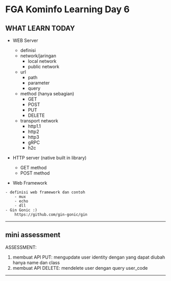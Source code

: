 # FGA Kominfo Learning Day 6

## WHAT LEARN TODAY
- WEB Server
    - definisi
    - network/jaringan
        - local network
        - public network
    - url
        - path
        - parameter
        - query
    - method (hanya sebagian)
        - GET
        - POST
        - PUT
        - DELETE
    - transport network
        - http1.1
        - http2
        - http3
        - gRPC
        - h2c

- HTTP server (native built in library)
    - GET method
    - POST method

- Web Framework
<!-- TANPA CLEAN ARCHITECTURE -->
    - definisi web framework dan contoh
        - mux
        - echo
        - dll
    - Gin Gonic :)
        https://github.com/gin-gonic/gin

----
## mini assessment

ASSESSMENT:
1. membuat API PUT: mengupdate user identity dengan yang dapat diubah hanya name dan class
2. membuat API DELETE: mendelete user dengan query user_code

----
